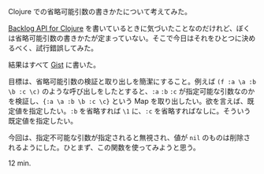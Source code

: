 Clojure での省略可能引数の書きかたについて考えてみた。

[Backlog API for Clojure][backlog-api-for-clojure] を書いているときに気づいたことなのだけれど、ぼくは省略可能引数の書きかたが定まっていない。そこで今日はそれをひとつに決めるべく、試行錯誤してみた。

結果はすべて [Gist][gist] に書いた。

目標は、省略可能引数の検証と取り出しを簡潔にすること。例えば `(f :a \a :b \b :c \c)` のような呼び出しをしたとすると、`:a` `:b` `:c` が指定可能な引数なのかを検証し、`{:a \a :b \b :c \c}` という Map を取り出したい。欲を言えば、既定値を指定したい。`:b` を省略すれば `\1` に、`:c` を省略すればなしに。そういう既定値を指定したい。

今回は、指定不可能な引数が指定されると無視され、値が `nil` のものは削除されるようにした。ひとまず、この関数を使ってみようと思う。

12 min.

[backlog-api-for-clojure]: https://github.com/bouzuya/clj-backlog
[gist]: https://gist.github.com/4529917
